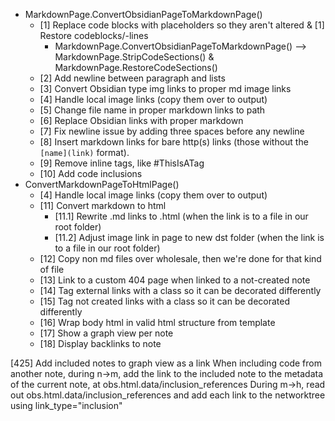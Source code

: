 
- MarkdownPage.ConvertObsidianPageToMarkdownPage()
  - [1] Replace code blocks with placeholders so they aren't altered & [1] Restore codeblocks/-lines
    - MarkdownPage.ConvertObsidianPageToMarkdownPage() --> MarkdownPage.StripCodeSections() & MarkdownPage.RestoreCodeSections()
  - [2] Add newline between paragraph and lists
  - [3] Convert Obsidian type img links to proper md image links
  - [4] Handle local image links (copy them over to output)
  - [5] Change file name in proper markdown links to path
  - [6] Replace Obsidian links with proper markdown
  - [7] Fix newline issue by adding three spaces before any newline
  - [8] Insert markdown links for bare http(s) links (those without the `[name](link)` format).
  - [9] Remove inline tags, like #ThisIsATag
  - [10] Add code inclusions
- ConvertMarkdownPageToHtmlPage()
  - [4] Handle local image links (copy them over to output) 
  - [11] Convert markdown to html
    - [11.1] Rewrite .md links to .html (when the link is to a file in our root folder)
    - [11.2] Adjust image link in page to new dst folder (when the link is to a file in our root folder)
  - [12] Copy non md files over wholesale, then we're done for that kind of file
  - [13] Link to a custom 404 page when linked to a not-created note
  - [14] Tag external links with a class so it can be decorated differently
  - [15] Tag not created links with a class so it can be decorated differently
  - [16] Wrap body html in valid html structure from template
  - [17] Show a graph view per note
  - [18] Display backlinks to note


[425] Add included notes to graph view as a link
  When including code from another note, during n->m, add the link to the included note to the metadata of the current note, at obs.html.data/inclusion_references
  During m->h, read out obs.html.data/inclusion_references and add each link to the networktree using link_type="inclusion"